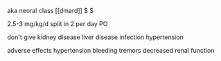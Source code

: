 aka neoral 
class [[dmard]] $ $

2.5-3 mg/kg/d
split in 2 per day PO

don't give 
kidney disease 
liver disease 
infection 
hypertension 

adverse effects 
hypertension 
bleeding 
tremors 
decreased renal function 

